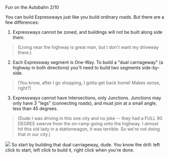 Fun on the Autobahn 2/10

You can build Expressways just like you build ordinary roads. But there are a few differences:

1. Expressways cannot be zoned, and buildings will not be built along side them.
> (Living near the highway is great man, but I don't want my driveway there.)
2. Each Expressway segment is One-Way. To build a "dual carriageway" (a highway in both directions) you'll need to build two segments side-by-side.
> (You know, after I go shopping, I gotta get back home! Makes sense, right?)
3. Expressways cannot have Intersections, only Junctions. Junctions may only have 3 "legs" (connecting roads), and must join at a small angle, less than 45 degrees.
> (Dude I was driving in this one city and no joke -- they had a FULL 90 DEGREE swerve from the on-ramp going onto the highway. I almost hit this old lady in a stationwagon, it was terrible. So we're not doing that in our city.)

![](docs/images/tutorial/expressways/expressways-1-a[3].png)
So start by building that dual carriageway, dude. You know the drill: left click to start, left click to build it, right click when you're done.

